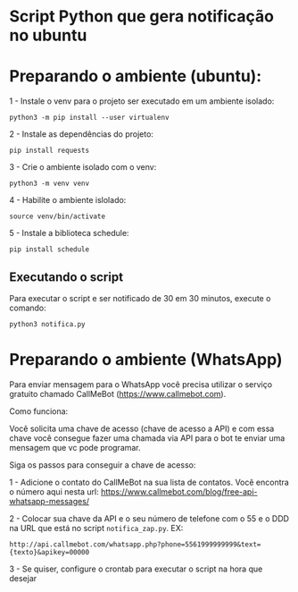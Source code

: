 # Script Python que gera notificação no ubuntu

# Preparando o ambiente (ubuntu):

1 - Instale o venv para o projeto ser executado em um ambiente isolado:

`python3 -m pip install --user virtualenv` 

2 - Instale as dependências do projeto:

`pip install requests`

3 - Crie o ambiente isolado com o venv:

 `python3 -m venv venv`

4 - Habilite o ambiente islolado:

`source venv/bin/activate`

5 - Instale a biblioteca schedule:

`pip install schedule`

## Executando o script

Para executar o script e ser notificado de 30 em 30 minutos, execute o comando:

`python3 notifica.py`


# Preparando o ambiente (WhatsApp)

Para enviar mensagem para o WhatsApp você precisa utilizar o serviço gratuito chamado CallMeBot (https://www.callmebot.com).

Como funciona: 

Você solicita uma chave de acesso (chave de acesso a API) e com essa chave você consegue fazer uma chamada via API para o bot te enviar uma 
mensagem que vc pode programar.

Siga os passos para conseguir a chave de acesso:

1 - Adicione o contato do CallMeBot na sua lista de contatos. Você encontra o número aqui nesta url: https://www.callmebot.com/blog/free-api-whatsapp-messages/

2 - Colocar sua chave da API e o seu número de telefone com o 55 e o DDD na URL que está no script `notifica_zap.py`. EX:

```
http://api.callmebot.com/whatsapp.php?phone=5561999999999&text={texto}&apikey=00000

```

3 - Se quiser, configure o crontab para executar o script na hora que desejar

